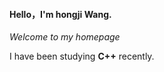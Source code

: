 #### Hello，I'm **hongji Wang**.  
_Welcome to my homepage_  

I have been studying **C++** recently.
